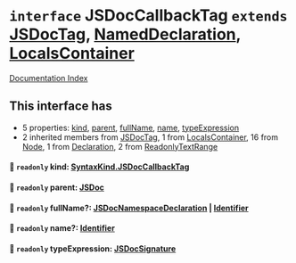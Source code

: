 # `interface` JSDocCallbackTag `extends` [JSDocTag](../interface.JSDocTag/README.md), [NamedDeclaration](../interface.NamedDeclaration/README.md), [LocalsContainer](../interface.LocalsContainer/README.md)

[Documentation Index](../README.md)

## This interface has

- 5 properties:
[kind](#-readonly-kind-syntaxkindjsdoccallbacktag),
[parent](#-readonly-parent-jsdoc),
[fullName](#-readonly-fullname-jsdocnamespacedeclaration--identifier),
[name](#-readonly-name-identifier),
[typeExpression](#-readonly-typeexpression-jsdocsignature)
- 2 inherited members from [JSDocTag](../interface.JSDocTag/README.md), 1 from [LocalsContainer](../interface.LocalsContainer/README.md), 16 from [Node](../interface.Node/README.md), 1 from [Declaration](../interface.Declaration/README.md), 2 from [ReadonlyTextRange](../interface.ReadonlyTextRange/README.md)


#### 📄 `readonly` kind: [SyntaxKind.JSDocCallbackTag](../enum.SyntaxKind/README.md#jsdoccallbacktag--338)



#### 📄 `readonly` parent: [JSDoc](../interface.JSDoc/README.md)



#### 📄 `readonly` fullName?: [JSDocNamespaceDeclaration](../interface.JSDocNamespaceDeclaration/README.md) | [Identifier](../interface.Identifier/README.md)



#### 📄 `readonly` name?: [Identifier](../interface.Identifier/README.md)



#### 📄 `readonly` typeExpression: [JSDocSignature](../interface.JSDocSignature/README.md)



